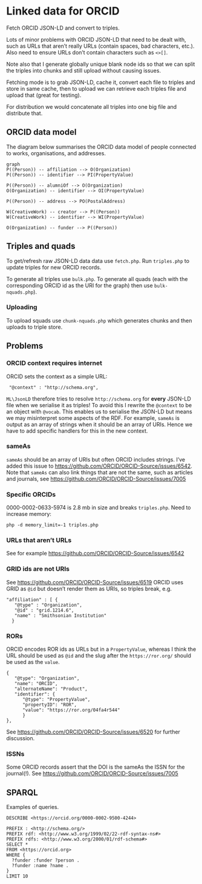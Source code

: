# Linked data for ORCID

Fetch ORCID JSON-LD and convert to triples.

Lots of minor problems with ORCID JSON-LD that need to be dealt with, such as URLs that aren’t really URLs (contain spaces, bad characters, etc.). Also need to ensure URLs don’t contain characters such as `<>[]`.

Note also that I generate globally unique blank node ids so that we can split the triples into chunks and still upload without causing issues.

Fetching mode is to grab JSON-LD, cache it, convert each file to triples and store in same cache, then to upload we can retrieve each triples file and upload that (great for testing).

For distribution we would concatenate all triples into one big file and distribute that.

## ORCID data model

The diagram below summarises the ORCID data model of people connected to works, organisations, and addresses.

```mermaid
graph 
P((Person)) -- affiliation --> O(Organization)
P((Person)) -- identifier --> PI(PropertyValue)

P((Person)) -- alumniOf --> O(Organization)
O(Organization) -- identifier --> OI(PropertyValue)

P((Person)) -- address --> PO(PostalAddress)

W(CreativeWork) -- creator --> P((Person))
W(CreativeWork) -- identifier --> WI(PropertyValue)

O(Organization) -- funder --> P((Person))
```

## Triples and quads

To get/refresh raw JSON-LD data data use `fetch.php`. Run `triples.php` to update triples for new ORCID records.

To generate all triples use `bulk.php`. To generate all quads (each with the corresponding ORCID id as the URI for the graph) then use `bulk-nquads.php`).

### Uploading

To upload squads use `chunk-nquads.php` which generates chunks and then uploads to triple store.

## Problems

### ORCID context requires internet

ORCID sets the context as a simple URL:

```
 "@context" : "http://schema.org",
```

`ML\JsonLD` therefore tries to resolve  `http://schema.org` for **every** JSON-LD file when we serialise it as triples! To avoid this I rewrite the `@context` to be an object with `@vocab`. This enables us to serialise the JSON-LD but means we may misinterpret some aspects of the RDF. For example, `sameAs` is output as an array of strings when it should be an array of URIs. Hence we have to add specific handlers for this in the new context.

### sameAs

`sameAs` should be an array of URIs but often ORCID includes strings. I’ve added this issue to https://github.com/ORCID/ORCID-Source/issues/6542. Note that `sameAs` can also link things that are not the same, such as articles and journals, see https://github.com/ORCID/ORCID-Source/issues/7005

### Specific ORCIDs

0000-0002-0633-5974 is 2.8 mb in size and breaks `triples.php`. Need to increase memory:

```
php -d memory_limit=-1 triples.php
```

### URLs that aren’t URLs

See for example https://github.com/ORCID/ORCID-Source/issues/6542

### GRID ids are not URIs

See https://github.com/ORCID/ORCID-Source/issues/6519 ORCID uses GRID as `@id` but doesn’t render them as URIs, so triples break, e.g.

```
"affiliation" : [ {
   "@type" : "Organization",
   "@id" : "grid.1214.6",
   "name" : "Smithsonian Institution"
  }
```

### RORs 
ORCID encodes ROR ids as URLs but in a `PropertyValue`, whereas I think the URL should be used as `@id` and the slug after the `https://ror.org/` should be used as the `value`.

```
{
   "@type": "Organization",
   "name": "ORCID",
   "alternateName": "Product",
   "identifier": {
      "@type": "PropertyValue",
      "propertyID": "ROR",
      "value": "https://ror.org/04fa4r544"
      }
},
```

See https://github.com/ORCID/ORCID-Source/issues/6520 for further discussion.

### ISSNs

Some ORCID records assert that the DOI is the sameAs the ISSN for the journal(!). See https://github.com/ORCID/ORCID-Source/issues/7005

## SPARQL

Examples of queries.

```
DESCRIBE <https://orcid.org/0000-0002-9500-4244>
```

```
PREFIX : <http://schema.org/>
PREFIX rdf: <http://www.w3.org/1999/02/22-rdf-syntax-ns#>
PREFIX rdfs: <http://www.w3.org/2000/01/rdf-schema#>
SELECT * 
FROM <https://orcid.org>
WHERE {
  ?funder :funder ?person .
  ?funder :name ?name .
}
LIMIT 10
```

